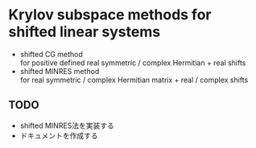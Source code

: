 # Krylov subspace methods for shifted linear systems
* shifted CG method  
  for positive defined real symmetric / complex Hermitian + real shifts
* shifted MINRES method  
  for real symmetric / complex Hermitian matrix + real / complex shifts


## TODO
* shifted MINRES法を実装する
* ドキュメントを作成する
